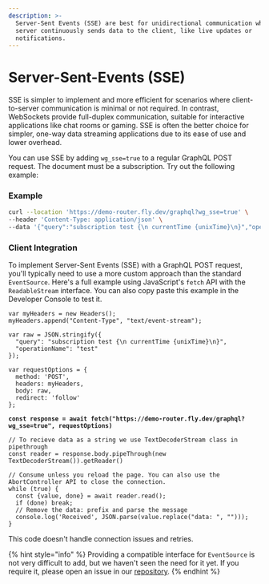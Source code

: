 ```yaml
---
description: >-
  Server-Sent Events (SSE) are best for unidirectional communication where the
  server continuously sends data to the client, like live updates or
  notifications.
---
```


# Server-Sent-Events (SSE)

SSE is simpler to implement and more efficient for scenarios where client-to-server communication is minimal or not required. In contrast, WebSockets provide full-duplex communication, suitable for interactive applications like chat rooms or gaming. SSE is often the better choice for simpler, one-way data streaming applications due to its ease of use and lower overhead.

You can use SSE by adding `wg_sse=true` to a regular GraphQL POST request. The document must be a subscription. Try out the following example:

### Example

```bash
curl --location 'https://demo-router.fly.dev/graphql?wg_sse=true' \
--header 'Content-Type: application/json' \
--data '{"query":"subscription test {\n currentTime {unixTime}\n}","operationName":"test"}'
```

### Client Integration

To implement Server-Sent Events (SSE) with a GraphQL POST request, you'll typically need to use a more custom approach than the standard `EventSource`. Here's a full example using JavaScript's `fetch` API with the `ReadableStream` interface. You can also copy paste this example in the Developer Console to test it.

<pre class="language-javascript"><code class="lang-javascript">var myHeaders = new Headers();
myHeaders.append("Content-Type", "text/event-stream");

var raw = JSON.stringify({
  "query": "subscription test {\n currentTime {unixTime}\n}",
  "operationName": "test"
});

var requestOptions = {
  method: 'POST',
  headers: myHeaders,
  body: raw,
  redirect: 'follow'
};

<strong>const response = await fetch("https://demo-router.fly.dev/graphql?wg_sse=true", requestOptions)
</strong>  
// To recieve data as a string we use TextDecoderStream class in pipethrough
const reader = response.body.pipeThrough(new TextDecoderStream()).getReader()

// Consume unless you reload the page. You can also use the AbortController API to close the connection.
while (true) {
  const {value, done} = await reader.read();
  if (done) break;
  // Remove the data: prefix and parse the message
  console.log('Received', JSON.parse(value.replace("data: ", "")));
}
</code></pre>

This code doesn't handle connection issues and retries.

{% hint style="info" %}
Providing a compatible interface for `EventSource` is not very difficult to add, but we haven't seen the need for it yet. If you require it, please open an issue in our [repository](https://github.com/wundergraph/cosmo).
{% endhint %}
